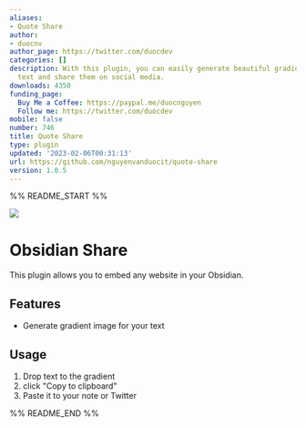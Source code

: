 ```yaml
---
aliases:
- Quote Share
author:
- duocnv
author_page: https://twitter.com/duocdev
categories: []
description: With this plugin, you can easily generate beautiful gradient images from
  text and share them on social media.
downloads: 4350
funding_page:
  Buy Me a Coffee: https://paypal.me/duocnguyen
  Follow me: https://twitter.com/duocdev
mobile: false
number: 746
title: Quote Share
type: plugin
updated: '2023-02-06T00:31:13'
url: https://github.com/nguyenvanduocit/quote-share
version: 1.0.5
---
```


%% README_START %%

![](https://raw.githubusercontent.com/nguyenvanduocit/quote-share/HEAD/stuff/img.png)

# Obsidian Share

This plugin allows you to embed any website in your Obsidian.

## Features

-   Generate gradient image for your text

## Usage

1. Drop text to the gradient
1. click "Copy to clipboard"
1. Paste it to your note or Twitter


%% README_END %%
